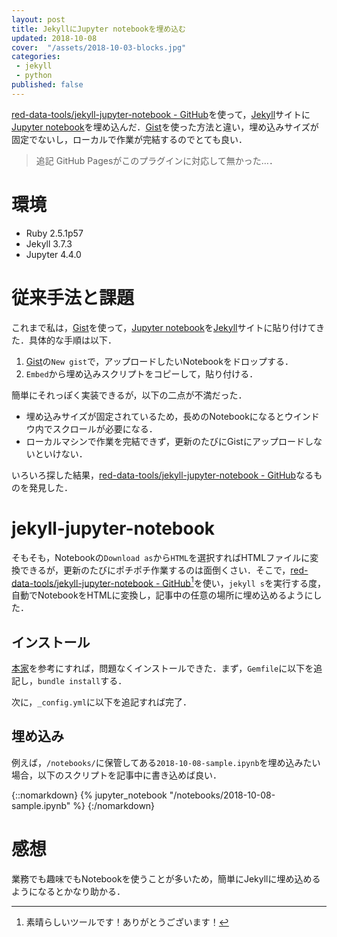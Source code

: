 ```yaml
---
layout: post
title: JekyllにJupyter notebookを埋め込む
updated: 2018-10-08
cover:  "/assets/2018-10-03-blocks.jpg"
categories:
 - jekyll
 - python
published: false
---
```


[red-data-tools/jekyll-jupyter-notebook - GitHub](https://github.com/red-data-tools/jekyll-jupyter-notebook)を使って，[Jekyll](https://jekyllrb-ja.github.io/)サイトに[Jupyter notebook](http://jupyter.org/)を埋め込んだ．[Gist](https://gist.github.com/)を使った方法と違い，埋め込みサイズが固定でないし，ローカルで作業が完結するのでとても良い．

> 追記
> GitHub Pagesがこのプラグインに対応して無かった…．

# 環境

- Ruby 2.5.1p57
- Jekyll 3.7.3
- Jupyter 4.4.0

# 従来手法と課題

これまで私は，[Gist](https://gist.github.com/)を使って，[Jupyter notebook](http://jupyter.org/)を[Jekyll](https://jekyllrb-ja.github.io/)サイトに貼り付けてきた．具体的な手順は以下．

1. [Gist](https://gist.github.com/)の`New gist`で，アップロードしたいNotebookをドロップする．
2. `Embed`から埋め込みスクリプトをコピーして，貼り付ける．

<script src="https://gist.github.com/haltaro/9f2093d3f213a405a2d24e8db05bf408.js"></script>

簡単にそれっぽく実装できるが，以下の二点が不満だった．

- 埋め込みサイズが固定されているため，長めのNotebookになるとウインドウ内でスクロールが必要になる．
- ローカルマシンで作業を完結できず，更新のたびにGistにアップロードしないといけない．

いろいろ探した結果，[red-data-tools/jekyll-jupyter-notebook - GitHub](https://github.com/red-data-tools/jekyll-jupyter-notebook)なるものを発見した．

# jekyll-jupyter-notebook

そもそも，Notebookの`Download as`から`HTML`を選択すればHTMLファイルに変換できるが，更新のたびにポチポチ作業するのは面倒くさい．そこで，[red-data-tools/jekyll-jupyter-notebook - GitHub](https://github.com/red-data-tools/jekyll-jupyter-notebook)[^thanks]を使い，`jekyll s`を実行する度，自動でNotebookをHTMLに変換し，記事中の任意の場所に埋め込めるようにした．

[^thanks]: 素晴らしいツールです！ありがとうございます！

## インストール

[本家](https://github.com/red-data-tools/jekyll-jupyter-notebook)を参考にすれば，問題なくインストールできた．まず，`Gemfile`に以下を追記し，`bundle install`する．

<script src="https://gist.github.com/haltaro/7fb5ae681a1a6eca95b967286182f675.js"></script>

次に，`_config.yml`に以下を追記すれば完了．

<script src="https://gist.github.com/haltaro/8968f9c2ffe72742ab613d9ea7b4749d.js"></script>

## 埋め込み

例えば，`/notebooks/`に保管してある`2018-10-08-sample.ipynb`を埋め込みたい場合，以下のスクリプトを記事中に書き込めば良い．

<script src="https://gist.github.com/haltaro/bfd122c19df18831440ddddda113e9f7.js"></script>

{::nomarkdown}
{% jupyter_notebook "/notebooks/2018-10-08-sample.ipynb" %}
{:/nomarkdown}

# 感想

業務でも趣味でもNotebookを使うことが多いため，簡単にJekyllに埋め込めるようになるとかなり助かる．
